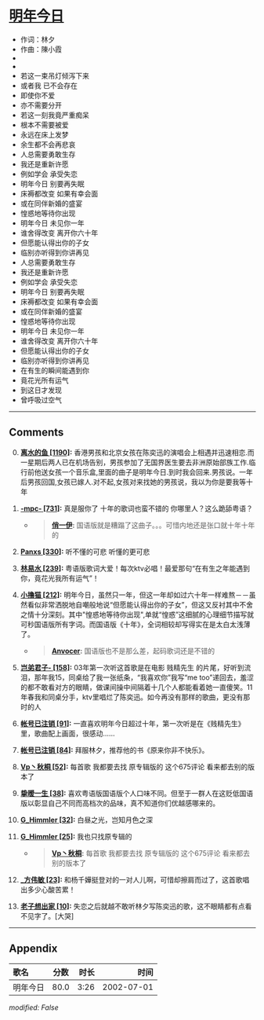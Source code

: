 # [明年今日](https://music.163.com/song?id=67001)

* 作词：林夕
* 作曲：陳小霞
*
*
* 若这一束吊灯倾泻下来
* 或者我 已不会存在
* 即使你不爱
* 亦不需要分开
* 若这一刻我竟严重痴呆
* 根本不需要被爱
* 永远在床上发梦
* 余生都不会再悲哀
* 人总需要勇敢生存
* 我还是重新许愿
* 例如学会 承受失恋
* 明年今日 别要再失眠
* 床褥都改变 如果有幸会面
* 或在同伴新婚的盛宴
* 惶惑地等待你出现
* 明年今日 未见你一年
* 谁舍得改变 离开你六十年
* 但愿能认得出你的子女
* 临别亦听得到你讲再见
* 人总需要勇敢生存
* 我还是重新许愿
* 例如学会 承受失恋
* 明年今日 别要再失眠
* 床褥都改变 如果有幸会面
* 或在同伴新婚的盛宴
* 惶惑地等待你出现
* 明年今日 未见你一年
* 谁舍得改变 离开你六十年
* 但愿能认得出你的子女
* 临别亦听得到你讲再见
* 在有生的瞬间能遇到你
* 竟花光所有运气
* 到这日才发现
* 曾呼吸过空气


---

## Comments
0. **[离水的鱼 \[1190\]](https://music.163.com/#/user/home?id=18463073):** 香港男孩和北京女孩在陈奕迅的演唱会上相遇并迅速相恋.而一星期后两人已在机场告别，男孩参加了无国界医生要去非洲原始部族工作.临行前他送女孩一个音乐盒,里面的曲子是明年今日.到时我会回来.男孩说。一年后男孩回国,女孩已嫁人.对不起,女孩对来找她的男孩说，我以为你是要我等十年

1. **[-mpc- \[731\]](https://music.163.com/#/user/home?id=47491444):** 真是服你了   十年的歌词也蛮不错的    你哪里人？这么跪舔粤语？
	* > **[俏一伊](https://music.163.com/#/user/home?id=45289869):** 国语版就是糟蹋了这曲子。。。可惜内地还是张口就十年十年的

2. **[Panxs \[330\]](https://music.163.com/#/user/home?id=65325099):** 听不懂的可悲  听懂的更可悲

3. **[林易水 \[239\]](https://music.163.com/#/user/home?id=282413):** 粤语版歌词大爱！每次ktv必唱！最爱那句“在有生之年能遇到你，竟花光我所有运气”！

4. **[小撸猫 \[212\]](https://music.163.com/#/user/home?id=19712407):** 明年今日，虽然只一年，但这一年却如过六十年一样难熬－－虽然看似非常洒脱地自嘲般地说“但愿能认得出你的子女”，但这又反衬其中不舍之情十分深刻。其中"惶惑地等待你出现",单就“惶惑”这细腻的心理细节描写就可秒国语版所有字词。而国语版《十年》，全词相较却写得实在是太白太浅薄了。
	* > **[Anvocer](https://music.163.com/#/user/home?id=47805453):** 国语版也不是那么差，起码歌词还是不错的

5. **[岂弟君子- \[158\]](https://music.163.com/#/user/home?id=3134761):** 03年第一次听这首歌是在电影 贱精先生 的片尾，好听到流泪，那年我15，同桌给了我一张纸条，“我喜欢你”我写“me too”递回去，羞涩的都不敢看对方的眼睛，做课间操中间隔着十几个人都能看着她一直傻笑。11年春我和同桌分手，ktv里唱烂了陈奕迅。如今再没有那样的歌曲，更没有那时的人

6. **[帐号已注销 \[91\]](https://music.163.com/#/user/home?id=16053894):** 一直喜欢明年今日超过十年，第一次听是在《贱精先生》里，歌曲配上画面，很感动……

7. **[帐号已注销 \[84\]](https://music.163.com/#/user/home?id=41397667):** 拜服林夕，推荐他的书《原来你非不快乐》。

8. **[Vp丶秋桐 \[52\]](https://music.163.com/#/user/home?id=386150496):** 每首歌  我都要去找  原专辑版的  这个675评论  看来都去别的版本了

9. **[挚暧一生 \[38\]](https://music.163.com/#/user/home?id=314087034):** 喜欢粤语版国语版个人口味不同。但至于一群人在这贬低国语版以彰显自己不同而高档次的品味，真不知道你们优越感哪来的。

10. **[G_Himmler \[32\]](https://music.163.com/#/user/home?id=49258152):** 白昼之光，岂知月色之深

11. **[G_Himmler \[25\]](https://music.163.com/#/user/home?id=49258152):** 我也只找原专辑的
	* > **[Vp丶秋桐](https://music.163.com/#/user/home?id=386150496):** 每首歌  我都要去找  原专辑版的  这个675评论  看来都去别的版本了

12. **[_方伟敏 \[23\]](https://music.163.com/#/user/home?id=98250389):** 和杨千嬅挺登对的一对人儿啊，可惜却擦肩而过了，这首歌唱出多少心酸苦累！

13. **[老子想出家 \[10\]](https://music.163.com/#/user/home?id=89599052):** 失恋之后就越不敢听林夕写陈奕迅的歌，这不眼睛都有点看不见字了。[大哭]



---

## Appendix

|歌名|分数|时长|时间|
|:---|:---:|---:|---:|
|明年今日|80.0|3:26|2002-07-01

*modified: False*